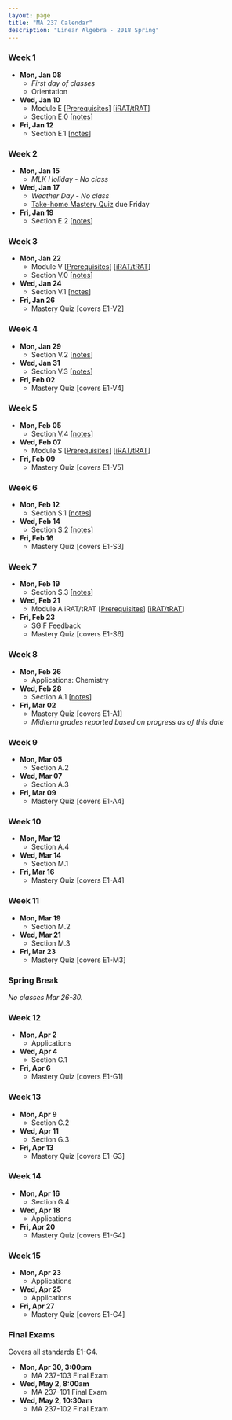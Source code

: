 ```yaml
---
layout: page
title: "MA 237 Calendar"
description: "Linear Algebra - 2018 Spring"
---
```


### Week 1

- **Mon, Jan 08**
    - *First day of classes*
    - Orientation
- **Wed, Jan 10**
    - Module E
      [[Prerequisites][module-E-readiness]]
      [[iRAT/tRAT][module-E-rat]]
    - Section E.0 [[notes][module-E-0]]
- **Fri, Jan 12**
    - Section E.1 [[notes][module-E-1]]

### Week 2

- **Mon, Jan 15**
    - *MLK Holiday - No class*
- **Wed, Jan 17**
    - *Weather Day - No class*
    - [Take-home Mastery Quiz][take-home-01-19]
      due Friday
- **Fri, Jan 19**
    - Section E.2
      [[notes][module-E-2]]

### Week 3

- **Mon, Jan 22**
    - Module V
      [[Prerequisites][module-V-readiness]]
      [[iRAT/tRAT][module-V-rat]]
    - Section V.0
      [[notes][module-V-0]]
- **Wed, Jan 24**
    - Section V.1
      [[notes][module-V-1]]
- **Fri, Jan 26**
    - Mastery Quiz
      [covers E1-V2]

### Week 4

- **Mon, Jan 29**
    - Section V.2
      [[notes][module-V-2]]
- **Wed, Jan 31**
    - Section V.3
      [[notes][module-V-3]]
- **Fri, Feb 02**
    - Mastery Quiz
      [covers E1-V4]

### Week 5

- **Mon, Feb 05**
    - Section V.4
      [[notes][module-V-4]]
- **Wed, Feb 07**
    - Module S
      [[Prerequisites][module-S-readiness]]
      [[iRAT/tRAT][module-S-rat]]
- **Fri, Feb 09**
    - Mastery Quiz
      [covers E1-V5]

### Week 6

- **Mon, Feb 12**
    - Section S.1
      [[notes][module-S-1]]
- **Wed, Feb 14**
    - Section S.2
      [[notes][module-S-2]]
- **Fri, Feb 16**
    - Mastery Quiz
      [covers E1-S3]

### Week 7

- **Mon, Feb 19**
    - Section S.3
      [[notes][module-S-3]]
- **Wed, Feb 21**
    - Module A iRAT/tRAT
      [[Prerequisites][module-A-readiness]]
      [[iRAT/tRAT][module-A-rat]]
- **Fri, Feb 23**
    - SGIF Feedback
    - Mastery Quiz
      [covers E1-S6]

### Week 8

- **Mon, Feb 26**
  - Applications: Chemistry
- **Wed, Feb 28**
  - Section A.1
    [[notes][module-A-1]]
- **Fri, Mar 02**
  - Mastery Quiz
    [covers E1-A1]
  - *Midterm grades reported based on progress as of this date*

### Week 9

- **Mon, Mar 05**
  - Section A.2
- **Wed, Mar 07**
  - Section A.3
- **Fri, Mar 09**
  - Mastery Quiz
    [covers E1-A4]

### Week 10

- **Mon, Mar 12**
  - Section A.4
- **Wed, Mar 14**
  - Section M.1
- **Fri, Mar 16**
  - Mastery Quiz
    [covers E1-A4]

### Week 11

- **Mon, Mar 19**
  - Section M.2
- **Wed, Mar 21**
  - Section M.3
- **Fri, Mar 23**
  - Mastery Quiz
    [covers E1-M3]

### Spring Break

*No classes Mar 26-30.*

### Week 12

- **Mon, Apr 2**
  - Applications
- **Wed, Apr 4**
  - Section G.1
- **Fri, Apr 6**
  - Mastery Quiz
    [covers E1-G1]

### Week 13

- **Mon, Apr 9**
  - Section G.2
- **Wed, Apr 11**
  - Section G.3
- **Fri, Apr 13**
  - Mastery Quiz
    [covers E1-G3]

### Week 14

- **Mon, Apr 16**
  - Section G.4
- **Wed, Apr 18**
  - Applications
- **Fri, Apr 20**
  - Mastery Quiz
    [covers E1-G4]

### Week 15

- **Mon, Apr 23**
  - Applications
- **Wed, Apr 25**
  - Applications
- **Fri, Apr 27**
  - Mastery Quiz
    [covers E1-G4]

### Final Exams

Covers all standards E1-G4.

- **Mon, Apr 30, 3:00pm**
  - MA 237-103 Final Exam
- **Wed, May 2, 8:00am**
  - MA 237-101 Final Exam
- **Wed, May 2, 10:30am**
  - MA 237-102 Final Exam


[module-E-readiness]: ../pdf/handout-E-readiness.pdf
[module-E-rat]: ../pdf/rat-1-E.pdf
[module-E-0]: ../pdf/handout-E-0.pdf
[module-E-1]: ../pdf/handout-E-1.pdf
[module-E-2]: ../pdf/handout-E-2.pdf
[take-home-01-19]: ../pdf/quiz-take-home-2018-01-19.pdf
[module-V-readiness]: ../pdf/handout-V-readiness.pdf
[module-V-rat]: ../pdf/rat-2-V.pdf
[module-V-0]: ../pdf/handout-V-0.pdf
[module-V-1]: ../pdf/handout-V-1.pdf
[module-V-2]: ../pdf/handout-V-2.pdf
[module-V-3]: ../pdf/handout-V-3.pdf
[module-V-4]: ../pdf/handout-V-4.pdf
[module-S-readiness]: ../pdf/handout-S-readiness.pdf
[module-S-rat]: ../pdf/rat-3-S.pdf
[module-S-1]: ../pdf/handout-S-1.pdf
[module-S-2]: ../pdf/handout-S-2.pdf
[module-S-3]: ../pdf/handout-S-3.pdf
[module-A-readiness]: ../pdf/handout-A-readiness.pdf
[module-A-rat]: ../pdf/rat-4-A.pdf
[module-A-1]: ../pdf/handout-A-1.pdf
[module-M-readiness]: ../pdf/handout-M-readiness.pdf
[module-G-readiness]: ../pdf/handout-G-readiness.pdf
